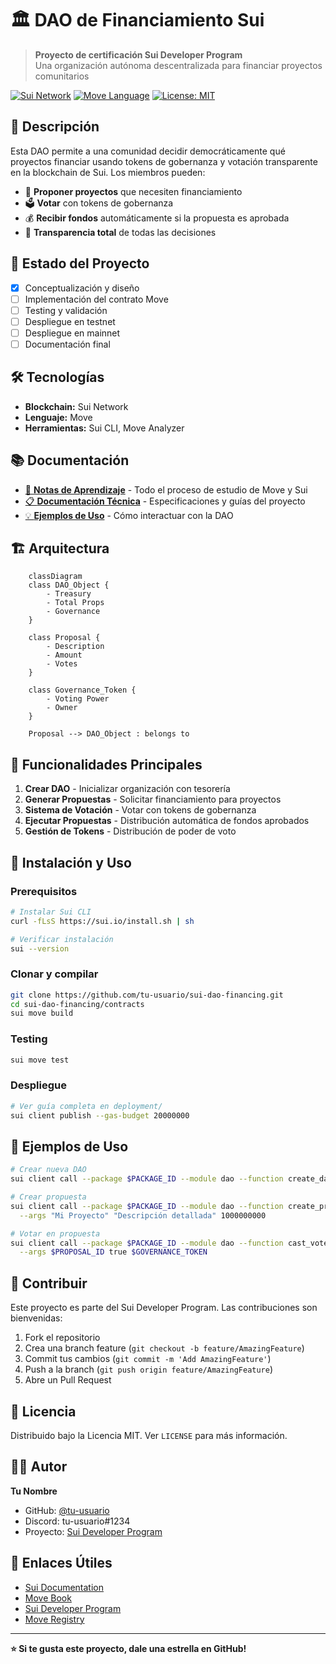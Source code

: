 # 🏛️ DAO de Financiamiento Sui

> **Proyecto de certificación Sui Developer Program**  
> Una organización autónoma descentralizada para financiar proyectos comunitarios

[![Sui Network](https://img.shields.io/badge/Sui-Network-blue)](https://sui.io/)
[![Move Language](https://img.shields.io/badge/Move-Language-orange)](https://move-language.github.io/)
[![License: MIT](https://img.shields.io/badge/License-MIT-yellow.svg)](https://opensource.org/licenses/MIT)

## 📖 Descripción

Esta DAO permite a una comunidad decidir democráticamente qué proyectos financiar usando tokens de gobernanza y votación transparente en la blockchain de Sui. Los miembros pueden:

- 📝 **Proponer proyectos** que necesiten financiamiento
- 🗳️ **Votar** con tokens de gobernanza
- 💰 **Recibir fondos** automáticamente si la propuesta es aprobada
- 👀 **Transparencia total** de todas las decisiones

## 🚀 Estado del Proyecto

- [x] Conceptualización y diseño
- [ ] Implementación del contrato Move
- [ ] Testing y validación
- [ ] Despliegue en testnet
- [ ] Despliegue en mainnet
- [ ] Documentación final

## 🛠️ Tecnologías

- **Blockchain:** Sui Network
- **Lenguaje:** Move
- **Herramientas:** Sui CLI, Move Analyzer

## 📚 Documentación

- [📖 **Notas de Aprendizaje**](./learning-notes/README.MD) - Todo el proceso de estudio de Move y Sui
- [📋 **Documentación Técnica**](./docs/) - Especificaciones y guías del proyecto
- [💡 **Ejemplos de Uso**](./examples/) - Cómo interactuar con la DAO

## 🏗️ Arquitectura

```mermaid
    classDiagram
    class DAO_Object {
        - Treasury
        - Total Props
        - Governance
    }
    
    class Proposal {
        - Description
        - Amount
        - Votes
    }
    
    class Governance_Token {
        - Voting Power
        - Owner
    }
    
    Proposal --> DAO_Object : belongs to
```

## 🎯 Funcionalidades Principales

1. **Crear DAO** - Inicializar organización con tesorería
2. **Generar Propuestas** - Solicitar financiamiento para proyectos
3. **Sistema de Votación** - Votar con tokens de gobernanza
4. **Ejecutar Propuestas** - Distribución automática de fondos aprobados
5. **Gestión de Tokens** - Distribución de poder de voto

## 🚀 Instalación y Uso

### Prerequisitos
```bash
# Instalar Sui CLI
curl -fLsS https://sui.io/install.sh | sh

# Verificar instalación
sui --version
```

### Clonar y compilar
```bash
git clone https://github.com/tu-usuario/sui-dao-financing.git
cd sui-dao-financing/contracts
sui move build
```

### Testing
```bash
sui move test
```

### Despliegue
```bash
# Ver guía completa en deployment/
sui client publish --gas-budget 20000000
```

## 📝 Ejemplos de Uso

```bash
# Crear nueva DAO
sui client call --package $PACKAGE_ID --module dao --function create_dao

# Crear propuesta
sui client call --package $PACKAGE_ID --module dao --function create_proposal \
  --args "Mi Proyecto" "Descripción detallada" 1000000000

# Votar en propuesta
sui client call --package $PACKAGE_ID --module dao --function cast_vote \
  --args $PROPOSAL_ID true $GOVERNANCE_TOKEN
```

## 🤝 Contribuir

Este proyecto es parte del Sui Developer Program. Las contribuciones son bienvenidas:

1. Fork el repositorio
2. Crea una branch feature (`git checkout -b feature/AmazingFeature`)
3. Commit tus cambios (`git commit -m 'Add AmazingFeature'`)
4. Push a la branch (`git push origin feature/AmazingFeature`)
5. Abre un Pull Request

## 📄 Licencia

Distribuido bajo la Licencia MIT. Ver `LICENSE` para más información.

## 👨‍💻 Autor

**Tu Nombre**
- GitHub: [@tu-usuario](https://github.com/tu-usuario)
- Discord: tu-usuario#1234
- Proyecto: [Sui Developer Program](https://sui.io/developers)

## 🔗 Enlaces Útiles

- [Sui Documentation](https://docs.sui.io/)
- [Move Book](https://move-book.com/)
- [Sui Developer Program](https://sui.io/developers)
- [Move Registry](https://www.moveregistry.com/)

---

**⭐ Si te gusta este proyecto, dale una estrella en GitHub!**
